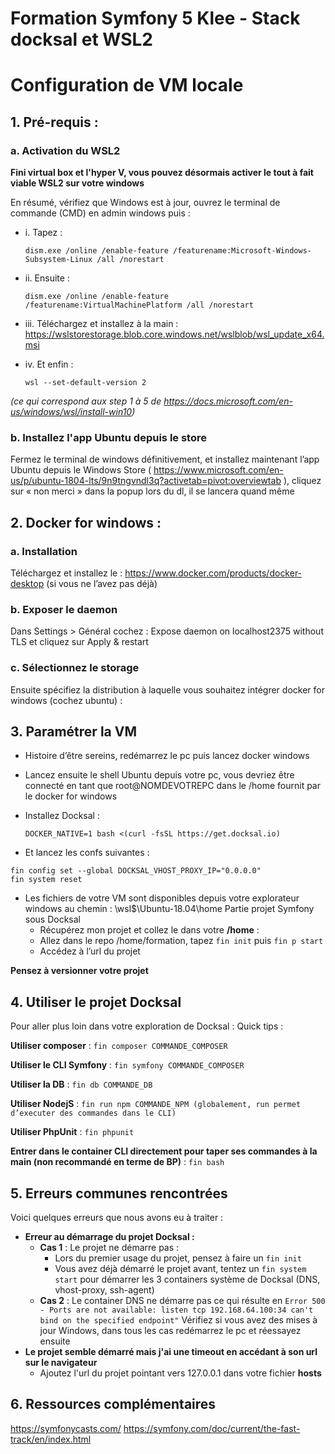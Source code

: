 # Formation Symfony 5 Klee - Stack docksal et WSL2

# Configuration de VM locale

## 1.	Pré-requis :
### a.	Activation du WSL2
**Fini virtual box et l'hyper V, vous pouvez désormais activer le tout à fait viable WSL2 sur votre windows**

En résumé, vérifiez que Windows est à jour, ouvrez le terminal de commande (CMD) en admin windows puis :
* i.	Tapez : 
  
  ``dism.exe /online /enable-feature /featurename:Microsoft-Windows-Subsystem-Linux /all /norestart``
* ii.	Ensuite :
  
  ``dism.exe /online /enable-feature /featurename:VirtualMachinePlatform /all /norestart``
* iii.	Téléchargez et installez à la main : 
  https://wslstorestorage.blob.core.windows.net/wslblob/wsl_update_x64.msi
  
* iv.	Et enfin : 
  
  ``wsl --set-default-version 2``

*(ce qui correspond aux step 1 à 5 de https://docs.microsoft.com/en-us/windows/wsl/install-win10)*

### b.	Installez l'app Ubuntu depuis le store
Fermez le terminal de windows définitivement, et installez maintenant l’app Ubuntu depuis le Windows Store ( https://www.microsoft.com/en-us/p/ubuntu-1804-lts/9n9tngvndl3q?activetab=pivot:overviewtab ), cliquez sur « non merci » dans la popup lors du dl, il se lancera quand même

## 2.	Docker for windows :
### a.	Installation
Téléchargez et installez le : https://www.docker.com/products/docker-desktop (si vous ne l’avez pas déjà)

### b. Exposer le daemon
Dans Settings > Général cochez : Expose daemon on localhost2375 without TLS et cliquez sur Apply & restart

### c. Sélectionnez le storage
Ensuite spécifiez la distribution à laquelle vous souhaitez intégrer docker for windows (cochez ubuntu) :
 
## 3.	Paramétrer la VM
* Histoire d’être sereins, redémarrez le pc puis lancez docker windows
* Lancez ensuite le shell Ubuntu depuis votre pc, vous devriez être connecté en tant que root@NOMDEVOTREPC dans le /home fournit par le docker for windows
* Installez Docksal : 

  ``DOCKER_NATIVE=1 bash <(curl -fsSL https://get.docksal.io)``

* Et lancez les confs suivantes : 
```
fin config set --global DOCKSAL_VHOST_PROXY_IP="0.0.0.0"
fin system reset
```

* Les fichiers de votre VM sont disponibles depuis votre explorateur windows au chemin : \\wsl$\Ubuntu-18.04\home
Partie projet Symfony sous Docksal
    - Récupérez mon projet et collez le dans votre **/home** : 
    - Allez dans le repo /home/formation, tapez ``fin init`` puis ``fin p start`` 
    - Accédez à l’url du projet 
 
    
**Pensez à versionner votre projet**

## 4. Utiliser le projet Docksal

Pour aller plus loin dans votre exploration de Docksal :
Quick tips :

**Utiliser composer** : ```fin composer COMMANDE_COMPOSER```

**Utiliser le CLI Symfony** : ```fin symfony COMMANDE_COMPOSER```

**Utiliser la DB** : ```fin db COMMANDE_DB```

**Utiliser NodejS** : ```fin run npm COMMANDE_NPM (globalement, run permet d’executer des commandes dans le CLI)```

**Utiliser PhpUnit** : ```fin phpunit```

**Entrer dans le container CLI directement pour taper ses commandes à la main (non recommandé en terme de BP)** : ```fin bash```

## 5. Erreurs communes rencontrées

Voici quelques erreurs que nous avons eu à traiter :

* **Erreur au démarrage du projet Docksal :** 
  * **Cas 1** : Le projet ne démarre pas :
    * Lors du premier usage du projet, pensez à faire un ``fin init``
    * Vous avez déjà démarré le projet avant, tentez un ``fin system start`` pour démarrer les 3 containers système de Docksal (DNS, vhost-proxy, ssh-agent)
  * **Cas 2** : Le container DNS ne démarre pas ce qui résulte en ``Error 500 - Ports are not available: listen tcp 192.168.64.100:34 can't bind on the specified endpoint"`` 
    Vérifiez si vous avez des mises à jour Windows, dans tous les cas redémarrez le pc et réessayez ensuite
* **Le projet semble démarré mais j'ai une timeout en accédant à son url sur le navigateur**
  * Ajoutez l'url du projet pointant vers 127.0.0.1 dans votre fichier **hosts**
 
 ## 6. Ressources complémentaires
 
 https://symfonycasts.com/
 https://symfony.com/doc/current/the-fast-track/en/index.html
 
